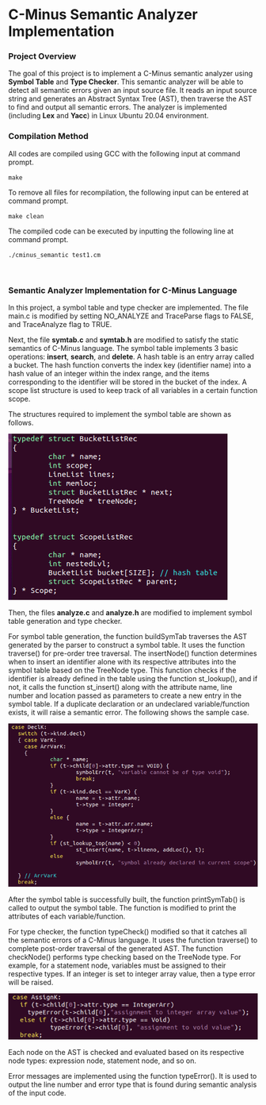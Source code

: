 # **C-Minus Semantic Analyzer Implementation**

### **Project Overview**

The goal of this project is to implement a C-Minus semantic analyzer using **Symbol Table** and **Type Checker**. This semantic analyzer will be able to detect all semantic errors given an input source file. It reads an input source string and generates an Abstract Syntax Tree (AST), then traverse the AST to find and output all semantic errors. The analyzer is implemented (including **Lex** and **Yacc**) in Linux Ubuntu 20.04 environment.

### **Compilation Method**

All codes are compiled using GCC with the following input at command prompt.

    make

To remove all files for recompilation, the following input can be entered at command prompt.
    
    make clean

The compiled code can be executed by inputting the following line at command prompt.

    ./cminus_semantic test1.cm

<br/>

### **Semantic Analyzer Implementation for C-Minus Language**

In this project, a symbol table and type checker are implemented. The file main.c is modified by setting NO_ANALYZE and TraceParse flags to FALSE, and TraceAnalyze flag to TRUE.

Next, the file **symtab.c** and **symtab.h** are modified to satisfy the static semantics of C-Minus language. The symbol table implements 3 basic operations: **insert**, **search**, and **delete**. A hash table is an entry array called a bucket. The hash function converts the index key (identifier name) into a hash value of an integer within the index range, and the items corresponding to the identifier will be stored in the bucket of the index. A scope list structure is used to keep track of all variables in a certain function scope.

The structures required to implement the symbol table are shown as follows.

![](struct.PNG)

Then, the files **analyze.c** and **analyze.h** are modified to implement symbol table generation and type checker.

For symbol table generation, the function buildSymTab traverses the AST generated by the parser to construct a symbol table. It uses the function traverse() for pre-order tree traversal. The insertNode() function determines when to insert an identifier alone with its respective attributes into the symbol table based on the TreeNode type. This function checks if the identifier is already defined in the table using the function st_lookup(), and if not, it calls the function st_insert() along with the attribute name, line number and location passed as parameters to create a new entry in the symbol table. If a duplicate declaration or an undeclared variable/function exists, it will raise a semantic error. The following shows the sample case.

![](decl.PNG)

After the symbol table is successfully built, the function printSymTab() is called to output the symbol table. The function is modified to print the attributes of each variable/function.

For type checker, the function typeCheck() modified so that it catches all the semantic errors of a C-Minus language. It uses the function traverse() to complete post-order traversal of the generated AST. The function checkNode() performs type checking based on the TreeNode type. For example, for a statement node, variables must be assigned to their respective types. If an integer is set to integer array value, then a type error will be raised.

![](assign.PNG)

Each node on the AST is checked and evaluated based on its respective node types: expression node, statement node, and so on.

Error messages are implemented using the function typeError(). It is used to output the line number and error type that is found during semantic analysis of the input code.
